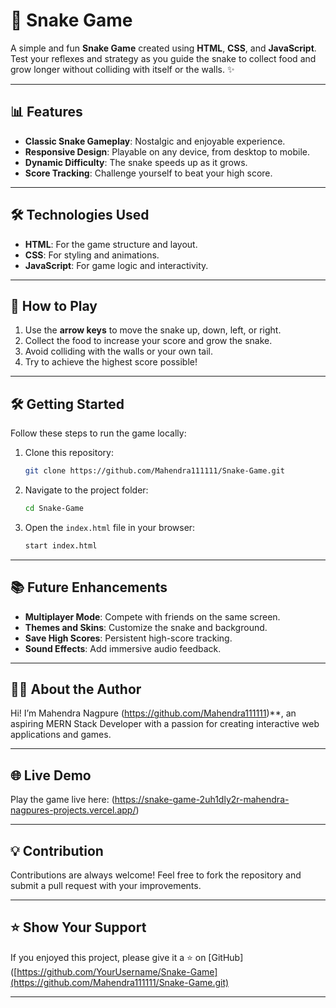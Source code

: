 # 🐍 Snake Game

A simple and fun **Snake Game** created using **HTML**, **CSS**, and **JavaScript**. Test your reflexes and strategy as you guide the snake to collect food and grow longer without colliding with itself or the walls. ✨

---

## 📊 Features
- **Classic Snake Gameplay**: Nostalgic and enjoyable experience.  
- **Responsive Design**: Playable on any device, from desktop to mobile.  
- **Dynamic Difficulty**: The snake speeds up as it grows.  
- **Score Tracking**: Challenge yourself to beat your high score.  

---

## 🛠️ Technologies Used
- **HTML**: For the game structure and layout.  
- **CSS**: For styling and animations.  
- **JavaScript**: For game logic and interactivity.  

---

## 🚨 How to Play
1. Use the **arrow keys** to move the snake up, down, left, or right.  
2. Collect the food to increase your score and grow the snake.  
3. Avoid colliding with the walls or your own tail.  
4. Try to achieve the highest score possible!  

---

## 🛠️ Getting Started
Follow these steps to run the game locally:

1. Clone this repository:
   ```bash
   git clone https://github.com/Mahendra111111/Snake-Game.git
   ```
2. Navigate to the project folder:
   ```bash
   cd Snake-Game
   ```
3. Open the `index.html` file in your browser:
   ```bash
   start index.html
   ```

---

## 📚 Future Enhancements
- **Multiplayer Mode**: Compete with friends on the same screen.  
- **Themes and Skins**: Customize the snake and background.  
- **Save High Scores**: Persistent high-score tracking.  
- **Sound Effects**: Add immersive audio feedback.  

---

## 👩‍💻 About the Author
Hi! I’m Mahendra Nagpure (https://github.com/Mahendra111111)**, an aspiring MERN Stack Developer with a passion for creating interactive web applications and games. 

---

## 🌐 Live Demo
Play the game live here: 
(https://snake-game-2uh1dly2r-mahendra-nagpures-projects.vercel.app/)


---

## 💡 Contribution
Contributions are always welcome! Feel free to fork the repository and submit a pull request with your improvements.

---

## ⭐ Show Your Support
If you enjoyed this project, please give it a ⭐ on [GitHub]([https://github.com/YourUsername/Snake-Game](https://github.com/Mahendra111111/Snake-Game.git)

---

